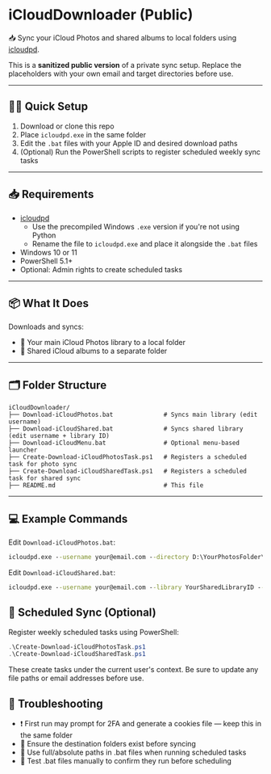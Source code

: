 # iCloudDownloader (Public)

📥 Sync your iCloud Photos and shared albums to local folders using [icloudpd](https://github.com/icloud-photos-downloader/icloud_photos_downloader).

This is a **sanitized public version** of a private sync setup. Replace the placeholders with your own email and target directories before use.

---

## 🧑‍🔧 Quick Setup

1. Download or clone this repo
2. Place `icloudpd.exe` in the same folder
3. Edit the `.bat` files with your Apple ID and desired download paths
4. (Optional) Run the PowerShell scripts to register scheduled weekly sync tasks

---

## 📥 Requirements

- [icloudpd](https://github.com/icloud-photos-downloader/icloud_photos_downloader)
  - Use the precompiled Windows `.exe` version if you're not using Python
  - Rename the file to `icloudpd.exe` and place it alongside the `.bat` files
- Windows 10 or 11
- PowerShell 5.1+
- Optional: Admin rights to create scheduled tasks

---

## 📦 What It Does

Downloads and syncs:

- 📁 Your main iCloud Photos library to a local folder
- 📁 Shared iCloud albums to a separate folder

---

## 🗂 Folder Structure

```
iCloudDownloader/
├── Download-iCloudPhotos.bat              # Syncs main library (edit username)
├── Download-iCloudShared.bat              # Syncs shared library (edit username + library ID)
├── Download-iCloudMenu.bat                # Optional menu-based launcher
├── Create-Download-iCloudPhotosTask.ps1   # Registers a scheduled task for photo sync
├── Create-Download-iCloudSharedTask.ps1   # Registers a scheduled task for shared sync
├── README.md                              # This file
```

---

## 💻 Example Commands

Edit `Download-iCloudPhotos.bat`:
```bat
icloudpd.exe --username your@email.com --directory D:\YourPhotosFolder\
```

Edit `Download-iCloudShared.bat`:
```bat	  
icloudpd.exe --username your@email.com --library YourSharedLibraryID --directory D:\YourSharedFolder\
```

## 🔁 Scheduled Sync (Optional)

Register weekly scheduled tasks using PowerShell:
```powershell
.\Create-Download-iCloudPhotosTask.ps1
.\Create-Download-iCloudSharedTask.ps1
```

These create tasks under the current user's context. Be sure to update any file paths or email addresses before use.

## 🐞 Troubleshooting
- ❗ First run may prompt for 2FA and generate a cookies file — keep this in the same folder
- 📂 Ensure the destination folders exist before syncing
- 🔐 Use full/absolute paths in .bat files when running scheduled tasks
- 🧪 Test .bat files manually to confirm they run before scheduling